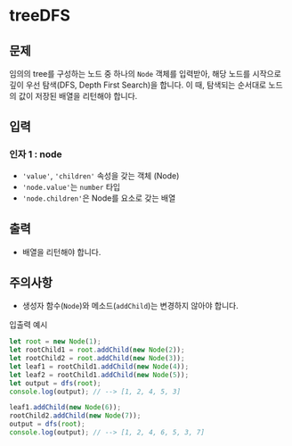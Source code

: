 treeDFS
=======

문제
--

임의의 tree를 구성하는 노드 중 하나의 `Node` 객체를 입력받아, 해당 노드를 시작으로 깊이 우선 탐색(DFS, Depth First Search)을 합니다. 이 때, 탐색되는 순서대로 노드의 값이 저장된 배열을 리턴해야 합니다.

입력
--

### 인자 1 : node

*   `'value'`, `'children'` 속성을 갖는 객체 (Node)
*   `'node.value'`는 `number` 타입
*   `'node.children'`은 Node를 요소로 갖는 배열

출력
--

*   배열을 리턴해야 합니다.

주의사항
----

*   생성자 함수(`Node`)와 메소드(`addChild`)는 변경하지 않아야 합니다.

입출력 예시
```js
let root = new Node(1);
let rootChild1 = root.addChild(new Node(2));
let rootChild2 = root.addChild(new Node(3));
let leaf1 = rootChild1.addChild(new Node(4));
let leaf2 = rootChild1.addChild(new Node(5));
let output = dfs(root);
console.log(output); // --> [1, 2, 4, 5, 3]

leaf1.addChild(new Node(6));
rootChild2.addChild(new Node(7));
output = dfs(root);
console.log(output); // --> [1, 2, 4, 6, 5, 3, 7]
```